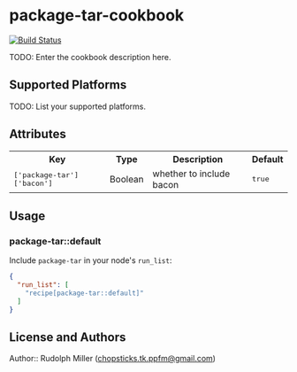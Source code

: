 # package-tar-cookbook
[![Build Status](https://circleci.com/gh/Rudolph-Miller/package-tar.svg?style=shield)](https://circleci.com/gh/Rudolph-Miller/package-tar)

TODO: Enter the cookbook description here.

## Supported Platforms

TODO: List your supported platforms.

## Attributes

<table>
  <tr>
    <th>Key</th>
    <th>Type</th>
    <th>Description</th>
    <th>Default</th>
  </tr>
  <tr>
    <td><tt>['package-tar']['bacon']</tt></td>
    <td>Boolean</td>
    <td>whether to include bacon</td>
    <td><tt>true</tt></td>
  </tr>
</table>

## Usage

### package-tar::default

Include `package-tar` in your node's `run_list`:

```json
{
  "run_list": [
    "recipe[package-tar::default]"
  ]
}
```

## License and Authors

Author:: Rudolph Miller (<chopsticks.tk.ppfm@gmail.com>)
